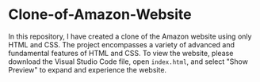# Clone-of-Amazon-Website

In this repository, I have created a clone of the Amazon website using only HTML and CSS. The project encompasses a variety of advanced and fundamental features of HTML and CSS. To view the website, please download the Visual Studio Code file, open `index.html`, and select "Show Preview" to expand and experience the website.
